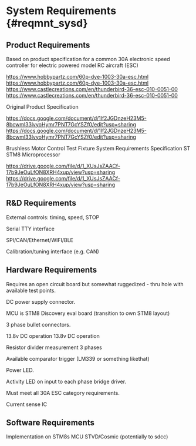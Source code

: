 # System Requirements {#reqmnt_sysd}

## Product Requirements

Based on product specification for a common 30A electronic speed controller
for electric powered model RC aircraft (ESC)

https://www.hobbypartz.com/60p-dye-1003-30a-esc.html
https://www.hobbypartz.com/60p-dye-1003-30a-esc.html
https://www.castlecreations.com/en/thunderbird-36-esc-010-0051-00
https://www.castlecreations.com/en/thunderbird-36-esc-010-0051-00

Original Product Specification

https://docs.google.com/document/d/1lf2JGDnzeH23M5-8bcwml33lvyoHymr7PNT7GcYSZf0/edit?usp=sharing
https://docs.google.com/document/d/1lf2JGDnzeH23M5-8bcwml33lvyoHymr7PNT7GcYSZf0/edit?usp=sharing

Brushless Motor Control Test Fixture System Requirements Specification ST STM8 Microprocessor

https://drive.google.com/file/d/1_XUsJsZAACf-17b9JeOuLfON8XRH4xup/view?usp=sharing
https://drive.google.com/file/d/1_XUsJsZAACf-17b9JeOuLfON8XRH4xup/view?usp=sharing

## R&D Requirements

External controls: timing, speed, STOP

Serial TTY interface

SPI/CAN/Ethernet/WIFI/BLE

Calibration/tuning interface (e.g. CAN)

## Hardware Requirements

Requires an open circuit board but somewhat ruggedized - thru hole with available test points.

DC power supply connector.

MCU is STM8 Discovery eval board (transition to own STM8 layout)

3 phase bullet connectors.

13.8v DC operation
13.8v DC operation

Resistor divider measurement 3 phases

Available comparator trigger (LM339 or something likethat)

Power LED.

Activity LED on input to each phase bridge driver.

Must meet all 30A ESC category requirements.

Current sense IC

## Software Requirements

Implementation on STM8s MCU
STVD/Cosmic (potentially to sdcc)
